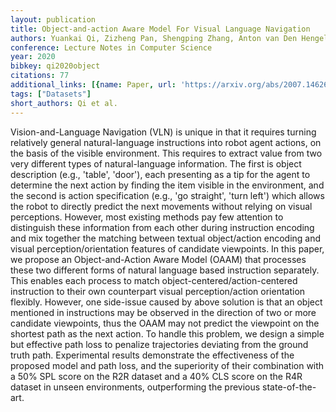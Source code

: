 ```yaml
---
layout: publication
title: Object-and-action Aware Model For Visual Language Navigation
authors: Yuankai Qi, Zizheng Pan, Shengping Zhang, Anton van Den Hengel, Qi Wu
conference: Lecture Notes in Computer Science
year: 2020
bibkey: qi2020object
citations: 77
additional_links: [{name: Paper, url: 'https://arxiv.org/abs/2007.14626'}]
tags: ["Datasets"]
short_authors: Qi et al.
---
```

Vision-and-Language Navigation (VLN) is unique in that it requires turning
relatively general natural-language instructions into robot agent actions, on
the basis of the visible environment. This requires to extract value from two
very different types of natural-language information. The first is object
description (e.g., 'table', 'door'), each presenting as a tip for the agent to
determine the next action by finding the item visible in the environment, and
the second is action specification (e.g., 'go straight', 'turn left') which
allows the robot to directly predict the next movements without relying on
visual perceptions. However, most existing methods pay few attention to
distinguish these information from each other during instruction encoding and
mix together the matching between textual object/action encoding and visual
perception/orientation features of candidate viewpoints. In this paper, we
propose an Object-and-Action Aware Model (OAAM) that processes these two
different forms of natural language based instruction separately. This enables
each process to match object-centered/action-centered instruction to their own
counterpart visual perception/action orientation flexibly. However, one
side-issue caused by above solution is that an object mentioned in instructions
may be observed in the direction of two or more candidate viewpoints, thus the
OAAM may not predict the viewpoint on the shortest path as the next action. To
handle this problem, we design a simple but effective path loss to penalize
trajectories deviating from the ground truth path. Experimental results
demonstrate the effectiveness of the proposed model and path loss, and the
superiority of their combination with a 50% SPL score on the R2R dataset and a
40% CLS score on the R4R dataset in unseen environments, outperforming the
previous state-of-the-art.